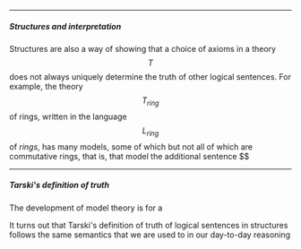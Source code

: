 

---

##### Structures and interpretation


Structures are also a way of showing that a choice of axioms in a theory $$T$$ does not always uniquely determine the truth of other logical sentences. For example, the theory $$T_{ring}$$ of rings, written in the language $$L_{ring}$$ of *rings*, has many models, some of which but not all of which are commutative rings, that is, that model the additional sentence $$

---

##### Tarski's definition of truth

The development of model theory is for a 

It turns out that Tarski's definition of truth of logical sentences in structures follows the same semantics that we are used to in our day-to-day reasoning